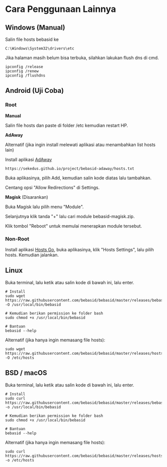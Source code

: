# Cara Penggunaan Lainnya
## Windows (Manual)

Salin file hosts bebasid ke
```
C:\Windows\System32\drivers\etc
```
Jika halaman masih belum bisa terbuka, silahkan lakukan flush dns di cmd.

```
ipconfig /release
ipconfig /renew
ipconfig /flushdns
```

## Android (Uji Coba)

### Root

**Manual**

Salin file hosts dan paste di folder /etc kemudian restart HP.

**AdAway**

Alternatif (jika ingin install melewati aplikasi atau menambahkan list hosts lain)

Install aplikasi [AdAway](https://f-droid.org/en/packages/org.adaway)

```
https://sekedus.github.io/project/bebasid-adaway/hosts.txt
```

Buka aplikasinya, pilih Add, kemudian salin kode diatas lalu tambahkan.

Centang opsi "Allow Redirections" di Settings.

**Magisk** (Disarankan)

Buka Magisk lalu pilih menu "Module".

Selanjutnya klik tanda "+" lalu cari module bebasid-magisk.zip.

Klik tombol "Reboot" untuk memulai menerapkan module tersebut.

### Non-Root

Install aplikasi [Hosts Go](https://play.google.com/store/apps/details?id=dns.hosts.server.change), buka aplikasinya, klik "Hosts Settings", lalu pilih hosts. Kemudian jalankan.

## Linux

Buka terminal, lalu ketik atau salin kode di bawah ini, lalu enter.

```
# Install
sudo wget https://raw.githubusercontent.com/bebasid/bebasid/master/releases/bebasid.sh -O /usr/local/bin/bebasid

# Kemudian berikan permission ke folder bash
sudo chmod +x /usr/local/bin/bebasid

# Bantuan
bebasid --help
```

Alternatif (jika hanya ingin memasang file hosts):
```
sudo wget https://raw.githubusercontent.com/bebasid/bebasid/master/releases/hosts -O /etc/hosts
```

## BSD / macOS

Buka terminal, lalu ketik atau salin kode di bawah ini, lalu enter.

```
# Install
sudo curl https://raw.githubusercontent.com/bebasid/bebasid/master/releases/bebasid.sh -o /usr/local/bin/bebasid

# Kemudian berikan permission ke folder bash
sudo chmod +x /usr/local/bin/bebasid

# Bantuan
bebasid --help
```

Alternatif (jika hanya ingin memasang file hosts):
```
sudo curl https://raw.githubusercontent.com/bebasid/bebasid/master/releases/hosts -o /etc/hosts
```

